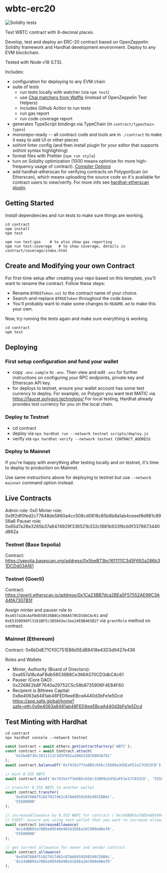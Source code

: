 # wbtc-erc20

![Solidity tests](https://github.com/Bittrees-Technology/wbtc-erc20/actions/workflows/continuous-integration.yaml/badge.svg)

Test WBTC contract with 8-decimal places.

Develop, test and deploy an ERC-20 contract based on OpenZeppelin Solidity framework and Hardhat development environment. Deploy to any EVM blockchain.

Tested with Node v18 (LTS).

Includes:

-   configuration for deploying to any EVM chain
-   suite of tests
    -   run tests locally with watcher (via `npm test`)
    -   use [Chai matchers from Waffle](https://ethereum-waffle.readthedocs.io/en/latest/matchers.html) (instead of OpenZeppelin Test Helpers)
    -   includes Github Action to run tests
    -   run gas report
    -   run code coverage report
-   generates TypeScript bindings via TypeChain (in `contract/typechain-types`)
-   monorepo-ready -- all contract code and tools are in `./contract` to make it easy to add UI or other pieces
-   solhint linter config (and then install plugin for your editor that supports solhint syntax highlighting)
-   format files with Prettier (`npm run style`)
-   turn on Solidity optimization (1000 means optimize for more high-frequency usage of contract). [Compiler Options](https://docs.soliditylang.org/en/v0.7.2/using-the-compiler.html#input-description)
-   add hardhat-etherscan for verifying contracts on PolygonScan (or Etherscan), which means uploading the source code so it's available for contract users to view/verify. For more info see [hardhat-etherscan plugin](https://hardhat.org/plugins/nomiclabs-hardhat-etherscan.html).

## Getting Started

Install dependencies and run tests to make sure things are working.

    cd contract
    npm install
    npm test

    npm run test:gas    # to also show gas reporting
    npm run test:coverage   # to show coverage, details in contract/coverage/index.html

## Create and Modifying your own Contract

For first-time setup after creating your repo based on this template, you'll want to rename the contract. Follow these steps:

-   Rename `BTREEToken.sol` to the contract name of your choice.
-   Search-and-replace `BTREEToken` throughout the code base.
-   You'll probably want to make some changes to `README.md` to make this your own.

Now, try running the tests again and make sure everything is working.

    cd contract
    npm test

## Deploying

### First setup configuration and fund your wallet

-   copy `.env.sample` to `.env`. Then view and edit `.env` for further instructions on configuring your RPC endpoints, private key and Etherscan API key.
-   for deploys to testnet, ensure your wallet account has some test currency to deploy. For example, on Polygon you want test MATIC via <https://faucet.polygon.technology/> For local testing, Hardhat already provides test currency for you on the local chain.

### Deploy to Testnet

-   cd contract
-   deploy via `npx hardhat run --network testnet scripts/deploy.js`
-   verify via `npx hardhat verify --network testnet CONTRACT_ADDRESS`

### Deploy to Mainnet

If you're happy with everything after testing locally and on testnet, it's time to deploy to production on Mainnet.

Use same instructions above for deploying to testnet but use `--network mainnet` command option instead.

## Live Contracts

Admin role: 0x0
Minter role: 0x9f2df0fed2c77648de5860a4cc508cd0818c85b8b8a1ab4ceeef8d981c8956a6
Pauser role: 0x65d7a28e3265b37a6474929f336521b332c1681b933f6cb9f3376673440d862a

### Testnet (Base Sepolia)

Contract: https://sepolia.basescan.org/address/0x5beB73bc1611111C3d5F692a286b31DCDd03Af81

### Testnet (Goerli)

Contract: https://goerli.etherscan.io/address/0x1Ca23BB7dca2BEa5F57552AE99C3A44fA7307B5f

Assign minter and pauser role to `0xa657a18cAaFBdb58536B8Ce366A570CD3dbCAc61` and `0xE5350D96FC3161BF5c385843ec5ee24E8B465B2f` via `grantRole` method on contract.

### Mainnet (Ethereum)

Contract: 0x6bDdE71Cf0C751EB6d5EdB8418e43D3d9427e436

Roles and Wallets

-   Minter, Authority (Board of Directors): 0xa657a18cAaFBdb58536B8Ce366A570CD3dbCAc61
-   Pauser (Core DAO): 0x2268E2b8F7640a29752C5c58b8735906F4E84F60
-   Recipient is Bittrees Capital: 0x6e4063a6481ab48FED6eeEBceA440d3bFe1e5Dcd <https://app.safe.global/home?safe=eth:0x6e4063a6481ab48FED6eeEBceA440d3bFe1e5Dcd>

## Test Minting with Hardhat

```shell
cd contract
npx hardhat console --network testnet
```

```javascript
const Contract = await ethers.getContractFactory('WBTC');
const contract = await Contract.attach(
    '0x5beB73bc1611111C3d5F692a286b31DCDd03Af81'
);
await contract.balanceOf('0x7435e7f3e6B5c656c33889a3d5EaFE1e17C033CD');

// mint 0.555 WBTC
await contract.mint('0x7435e7f3e6B5c656c33889a3d5EaFE1e17C033CD', '55500000');

// transfer 0.555 WBTC to another wallet
await contract.transfer(
    '0x458788Af51027917462c87AA6959269249CE8B4c',
    '55500000'
);

// increaseAllowance by 0.555 WBTC for contract (`0x14dBB93a78B5e89540e902d1E6Ee26C989e08ef0`) wanting to spent it
// FIRST: ensure you using test wallet that you want to increase allowance for
await contract.increaseAllowance(
    '0x14dBB93a78B5e89540e902d1E6Ee26C989e08ef0',
    '55500000'
);

// get current allowance for owner and sender contract
await contract.allowance(
    '0x458788Af51027917462c87AA6959269249CE8B4c',
    '0x14dBB93a78B5e89540e902d1E6Ee26C989e08ef0'
);
```

